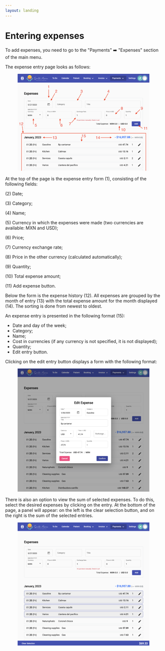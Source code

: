 ```yaml
---
layout: landing
---
```


# Entering expenses

To add expenses, you need to go to the "Payments" ➡️ "Expenses" section of the main menu.

The expense entry page looks as follows:

<figure><img src="../../../.gitbook/assets/Screenshot 2023-05-27 at 19.18.29.png" alt=""><figcaption></figcaption></figure>

At the top of the page is the expense entry form (1), consisting of the following fields:

(2) Date;&#x20;

(3) Category;&#x20;

(4) Name;&#x20;

(5) Currency in which the expenses were made (two currencies are available: MXN and USD);&#x20;

(6) Price;&#x20;

(7) Currency exchange rate;&#x20;

(8) Price in the other currency (calculated automatically);&#x20;

(9) Quantity;&#x20;

(10) Total expense amount;&#x20;

(11) Add expense button.

Below the form is the expense history (12). All expenses are grouped by the month of entry (13) with the total expense amount for the month displayed (14). The sorting is done from newest to oldest.

An expense entry is presented in the following format (15):

* Date and day of the week;
* Category;
* Name;
* Cost in currencies (if any currency is not specified, it is not displayed);
* Quantity;
* Edit entry button.

Clicking on the edit entry button displays a form with the following format:

<figure><img src="../../../.gitbook/assets/image (5) (1).png" alt=""><figcaption></figcaption></figure>

There is also an option to view the sum of selected expenses. To do this, select the desired expenses by clicking on the entry. At the bottom of the page, a panel will appear: on the left is the clear selection button, and on the right is the sum of the selected entries.

<figure><img src="../../../.gitbook/assets/image (4) (1).png" alt=""><figcaption></figcaption></figure>

